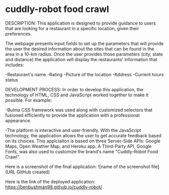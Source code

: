 # cuddly-robot food crawl

DESCRIPTION:
This application is designed to provide guidance to users that are looking for a restaurant in a specific location, given their preferences.

The webpage presents input fields to set up the parameters that will provide the user the desired information about the sites that can be found in the area in a 10-km radius. Once the user provides those parameters (city, state and distance) the application will display the restaurants' information that includes:

-Restaurant's name
-Rating
-Picture of the location 
-Address
-Current hours status

DEVELOPMENT PROCESS:
In order to develop this application, the technology of HTML, CSS and JavaScript worked together to make it possible. For example:

-Bulma CSS framework was used along with customized selectors that fusioned efficiently to provide the application with a professional appearance. 

-The platform is interactive and user-friendly. With the JavaScript technology, the application allows the user to get accurate feedback based on its choices. This applciaiton is based on three Server-Side APIs: Google Maps, Open Weather Map, and Heroku app. A Third-Party API, Google Fonts, was also used to customize the brand's name "Cuddly-Robot Food Crawl".

Here is a screenshot of the final application:
![name of the screenshot file](URL GitHub created)

Here is the link of the deployed application:
https://benbushman98.github.io/cuddly-robot/







